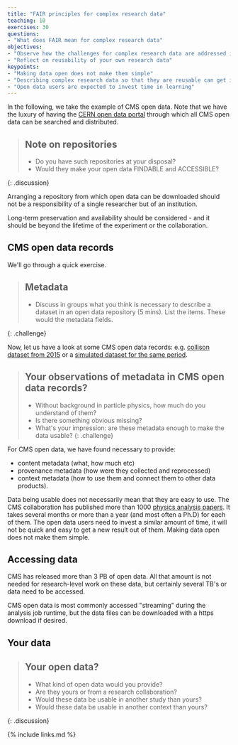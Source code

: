 ```yaml
---
title: "FAIR principles for complex research data"
teaching: 10
exercises: 30
questions:
- "What does FAIR mean for complex research data"
objectives:
- "Observe how the challenges for complex research data are addressed in CMS open data records"
- "Reflect on reusability of your own research data"
keypoints:
- "Making data open does not make them simple"
- "Describing complex research data so that they are reusable can get involved"
- "Open data users are expected to invest time in learning"
---
```


In the following, we take the example of CMS open data. Note that we have the luxury of having the [CERN open data portal](http://opendata.cern.ch/) through which all CMS open data can be searched and distributed.

> ## Note on repositories
>
> - Do you have such repositories at your disposal?
> - Would they make your open data FINDABLE and ACCESSIBLE?
>
{: .discussion}

Arranging a repository from which open data can be downloaded should not be a responsibility of a single researcher but of an institution.

Long-term preservation and availability should be considered - and it should be beyond the lifetime of the experiment or the collaboration.

## CMS open data records

We'll go through a quick exercise.

> ## Metadata
>
> - Discuss in groups what you think is necessary to describe a dataset in an open data repository (5 mins). List the items. These would the metadata fields.
>
{: .challenge}

Now, let us have a look at some CMS open data records: e.g. [collison dataset from 2015](http://opendata.cern.ch/record/24120) or a [simulated dataset for the same period](http://opendata.cern.ch/record/16452).

> ## Your observations of metadata in CMS open data records?
>
> - Without background in particle physics, how much do you understand of them?
> - Is there something obvious missing?
> - What's your impression: are these metadata enough to make the data usable?
{: .challenge}

For CMS open data, we have found necessary to provide:

- content metadata (what, how much etc)
- provenance metadata (how were they collected and reprocessed)
- context metadata (how to use them and connect them to other data products).

Data being usable does not necessarily mean that they are easy to use. The CMS collaboration has published more than 1000 [physics analysis papers](https://cms-results-search.web.cern.ch/). It takes several months or more than a year (and most often a Ph.D) for each of them. The open data users need to invest a similar amount of time, it will not be quick and easy to get a new result out of them. Making data open does not make them simple.

## Accessing data

CMS has released more than 3 PB of open data. All that amount is not needed for research-level work on these data, but certainly several TB's or data need to be accessed.

CMS open data is most commonly accessed "streaming" during the analysis job runtime, but the data files can be downloaded with a https download if desired. 

## Your data

> ## Your open data?
>
> - What kind of open data would you provide?
> - Are they yours or from a research collaboration?
> - Would these data be usable in another study than yours?
> - Would these data be usable in another context than yours?
>
{: .discussion}

{% include links.md %}


